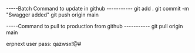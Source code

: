 -----Batch Command to update in github -----------
git add .
git commit -m "Swagger added"
git push origin main

-----Command to pull to production from github -----------
git pull origin main

erpnext user pass: qazwsx!@#